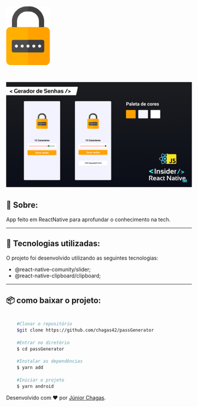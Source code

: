 <h1>
    <img src='/screenshots/logo.png'/>
</h1>

<h1>
    <img src="/screenshots/rn-layout-1.png"/>
</h1>

## 📝 Sobre:

App feito em ReactNative para aprofundar o conhecimento na tech. 

---

## 🚀 Tecnologias utilizadas:

O projeto foi desenvolvido utilizando as seguintes tecnologias:

- @react-native-comunity/slider; 
- @react-native-clipboard/clipboard;

---

## 📦 como baixar o projeto:

``` bash 

    #Clonar o repositório
    $git clone https://github.com/chagas42/passGenerator

    #Entrar no diretório
    $ cd passGenerator

    #Instalar as dependências
    $ yarn add 

    #Iniciar o projeto
    $ yarn android
```

Desenvolvido com ❤ por [Júnior Chagas](https://github.com/chagas42).
